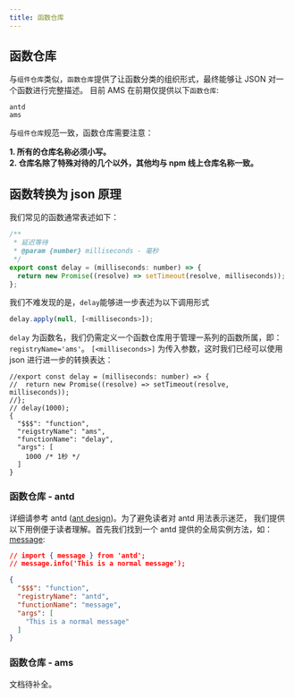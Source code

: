 ```yaml
---
title: 函数仓库
---
```


## 函数仓库

与`组件仓库`类似，`函数仓库`提供了让函数分类的组织形式，最终能够让 JSON 对一个函数进行完整描述。
目前 AMS 在前期仅提供以下`函数仓库`:

    antd
    ams

与`组件仓库`规范一致，函数仓库需要注意：

**1. 所有的仓库名称必须小写。** <br />
**2. 仓库名除了特殊对待的几个以外，其他均与 npm 线上仓库名称一致。**

## 函数转换为 json 原理

我们常见的函数通常表述如下：
```javascript
/**
 * 延迟等待
 * @param {number} milliseconds - 毫秒
 */
export const delay = (milliseconds: number) => {
  return new Promise((resolve) => setTimeout(resolve, milliseconds));
};
```

我们不难发现的是，`delay`能够进一步表述为以下调用形式
```javascript
delay.apply(null, [<milliseconds>]);
```

`delay` 为函数名，我们仍需定义一个函数仓库用于管理一系列的函数所属，即：`registryName='ams'`。 `[<milliseconds>]` 为传入参数，这时我们已经可以使用 json 进行进一步的转换表达：
```json5
//export const delay = (milliseconds: number) => {
//  return new Promise((resolve) => setTimeout(resolve, milliseconds));
//};
// delay(1000);
{
  "$$$": "function",
  "reigstryName": "ams",
  "functionName": "delay",
  "args": [
    1000 /* 1秒 */
  ]
}
```


### 函数仓库 - antd

详细请参考 antd ([ant design](https://ant.design/docs/react/introduce-cn))。为了避免读者对 antd 用法表示迷茫，
我们提供以下用例便于读者理解。首先我们找到一个 antd 提供的全局实例方法，如：[message](https://ant.design/components/message-cn/):

```json
// import { message } from 'antd';
// message.info('This is a normal message');

{
  "$$$": "function",
  "registryName": "antd",
  "functionName": "message",
  "args": [
    "This is a normal message"
  ]
}
```

### 函数仓库 - ams

文档待补全。
